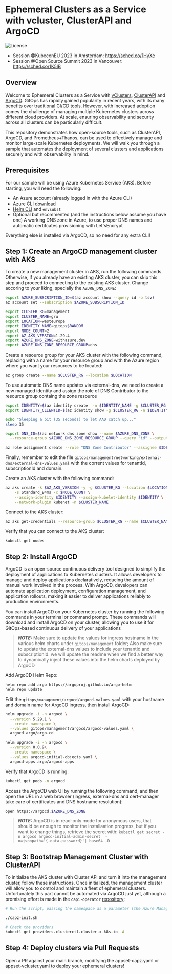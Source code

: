 # Ephemeral Clusters as a Service with vcluster, ClusterAPI and ArgoCD

![License](https://img.shields.io/badge/license-MIT-green.svg)

- Session @KubeconEU 2023 in Amsterdam: [<https://sched.co/1HyXe>](https://sched.co/1HyXe)
- Session @Open Source Summit 2023 in Vancouver: [<https://sched.co/1K5IB>](https://sched.co/1K5IB)

## Overview

Welcome to Ephemeral Clusters as a Service with [vClusters](https://www.vcluster.com), [ClusterAPI](https://cluster-api.sigs.k8s.io) and [ArgoCD](https://argo-cd.readthedocs.io/en/stable/). GitOps has rapidly gained popularity in recent years, with its many benefits over traditional CI/CD tools. However, with increased adoption comes the challenge of managing multiple Kubernetes clusters across different cloud providers. At scale, ensuring observability and security across all clusters can be particularly difficult.

This repository demonstrates how open-source tools, such as ClusterAPI, ArgoCD, and Prometheus+Thanos, can be used to effectively manage and monitor large-scale Kubernetes deployments. We will walk you through a sample that automates the deployment of several clusters and applications securely and with observability in mind.

## Prerequisites

For our sample will be using Azure Kubernetes Service (AKS). Before starting, you will need the following:

- An Azure account (already logged in with the Azure CLI)
- Azure CLI [download](https://docs.microsoft.com/en-us/cli/azure/install-azure-cli?view=azure-cli-latest)
- [Helm CLI](https://helm.sh) and `envsubst`
- Optional but recommented (and the instructions below assume you have one) A working DNS zone in Azure, to use proper DNS names and automatic certifcates provisioning with Let'sEncrypt

Everything else is installed via ArgoCD, so no need for any extra CLI!

## Step 1: Create an ArgoCD management cluster with AKS

To create a new management cluster in AKS, run the following commands. Otherwise, if you already have an existing AKS cluster, you can skip this step and proceed to connecting to the existing AKS cluster. Change accoring to your liking, specially the `AZURE_DNS_ZONE`:

```bash
export AZURE_SUBSCRIPTION_ID=$(az account show --query id -o tsv)
az account set --subscription $AZURE_SUBSCRIPTION_ID

export CLUSTER_RG=management
export CLUSTER_NAME=gru
export LOCATION=westeurope
export IDENTITY_NAME=gitops$RANDOM
export NODE_COUNT=2
export AZ_AKS_VERSION=1.29.4
export AZURE_DNS_ZONE=withazure.dev
export AZURE_DNS_ZONE_RESOURCE_GROUP=dns
```

Create a resource group for your AKS cluster with the following command, replacing <resource-group> with a name for your resource group and <location> with the Azure region where you want your resources to be located:

```bash
az group create --name $CLUSTER_RG --location $LOCATION
```

To use automatic DNS name updates via external-dns, we need to create a new managed identity and assign the role of DNS Contributor to the resource group containg the zone resource  

```bash
export IDENTITY=$(az identity create  -n $IDENTITY_NAME -g $CLUSTER_RG --query id -o tsv)
export IDENTITY_CLIENTID=$(az identity show -g $CLUSTER_RG -n $IDENTITY_NAME -o tsv --query clientId)

echo "Sleeping a bit (35 seconds) to let AAD catch up..."
sleep 35

export DNS_ID=$(az network dns zone show --name $AZURE_DNS_ZONE \
  --resource-group $AZURE_DNS_ZONE_RESOURCE_GROUP --query "id" --output tsv)

az role assignment create --role "DNS Zone Contributor" --assignee $IDENTITY_CLIENTID --scope $DNS_ID
```

Finally, remember to edit the file `gitops/management/networking/external-dns/external-dns-values.yaml` with the corrent values for tenantId, subscriptionId and domain.

Create an AKS cluster with the following command:

```bash
az aks create -k $AZ_AKS_VERSION -y -g $CLUSTER_RG --location $LOCATION\
    -s Standard_B4ms -c $NODE_COUNT \
    --assign-identity $IDENTITY --assign-kubelet-identity $IDENTITY \
    --network-plugin kubenet -n $CLUSTER_NAME
```

Connect to the AKS cluster:

```bash
az aks get-credentials --resource-group $CLUSTER_RG --name $CLUSTER_NAME
```

Verify that you can connect to the AKS cluster:
```bash
kubectl get nodes
```

## Step 2:  Install ArgoCD

ArgoCD is an open-source continuous delivery tool designed to simplify the deployment of applications to Kubernetes clusters. It allows developers to manage and deploy applications declaratively, reducing the amount of manual work involved in the process. With ArgoCD, developers can automate application deployment, configuration management, and application rollouts, making it easier to deliver applications reliably to production environments.

You can install ArgoCD on your Kubernetes cluster by running the following commands in your terminal or command prompt. These commands will download and install ArgoCD on your cluster, allowing you to use it for GitOps-based continuous delivery of your applications

> **_NOTE:_** Make sure to update the values for ingress hostname in the various helm charts under `gitops/management` folder; Also make sure to update the external-dns values to include your tenantId and subscriptionId. we will update the readme when we find a better way to dynamically inject these values into the helm charts deployed by ArgoCD

Add ArgoCD Helm Repo:

```bash
helm repo add argo https://argoproj.github.io/argo-helm
helm repo update
```

Edit the `gitops/management/argocd/argocd-values.yaml` with your hostname and domain name for ArgoCD ingress, then install ArgoCD:

```bash
helm upgrade -i -n argocd \
  --version 5.29.1 \
  --create-namespace \
  --values gitops/management/argocd/argocd-values.yaml \
  argocd argo/argo-cd

helm upgrade -i -n argocd \
  --version 0.0.9\
  --create-namespace \
  --values argocd-initial-objects.yaml \
  argocd-apps argo/argocd-apps
```

Verify that ArgoCD is running:

```bash
kubectl get pods -n argocd
```

Access the ArgoCD web UI by running the following command, and then open the URL in a web browser (ingress, external-dns and cert-manager take care of certificates and DNS hostname resolution):

```bash
open https://argocd.$AZURE_DNS_ZONE
```

> **_NOTE:_** ArgoCD is in read-only mode for anonymous users, that should be enough to monitor the installaation progress, but if you want to change things, retrieve the secret with: 
> `kubectl get secret -n argocd argocd-initial-admin-secret  -o=jsonpath='{.data.password}'| base64 -D`

## Step 3:  Bootstrap Management Cluster with ClusterAPI

To initialize the AKS cluster with Cluster API and turn it into the management cluster, follow these instructions. Once initialized, the management cluster will allow you to control and maintain a fleet of ephemeral clusters. Unfortunately this part cannot be automated via ArgoCD just yet, although a promising effort is made in the `capi-operator` [repository](https://github.com/kubernetes-sigs/cluster-api-operator/tree/main):

```bash
# Run the script, passing the namespace as a parameter (the Azure Managed Identity for the workload clusters)

./capz-init.sh 

# Check the providers
kubectl get providers.clusterctl.cluster.x-k8s.io -A
```

## Step 4:  Deploy clusters via Pull Requests

Open a PR against your main branch, modifying the appset-capz.yaml or appset-vcluster.yaml to deploy your ephemeral clusters!
